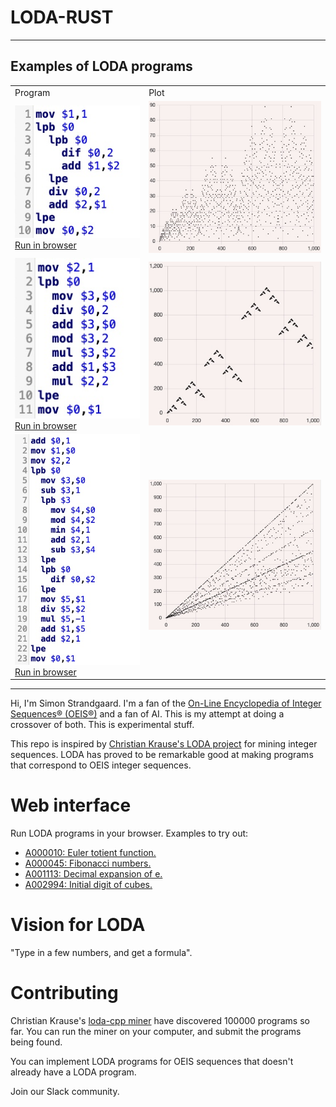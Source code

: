 # LODA-RUST

---

## Examples of LODA programs

<table>
<tr>
<td>Program</td><td>Plot</td>
</tr>
<tr>
<td><a href="https://loda-lang.org/edit/?oeis=2487"><img src="documents/a002487_program.jpg"><br>Run in browser</a></td>
<td><a href="https://loda-lang.org/edit/?oeis=2487"><img src="documents/a002487_plot.jpg"></a></td>
</tr>
<tr>
<td><a href="https://loda-lang.org/edit/?oeis=3188"><img src="documents/a003188_program.jpg"><br>Run in browser</a></td>
<td><a href="https://loda-lang.org/edit/?oeis=3188"><img src="documents/a003188_plot.jpg"></a></td>
</tr>
<tr>
<td><a href="https://loda-lang.org/edit/?oeis=10"><img src="documents/a000010_program.jpg"><br>Run in browser</a></td>
<td><a href="https://loda-lang.org/edit/?oeis=10"><img src="documents/a000010_plot.jpg"></a></td>
</tr>
</table>

---

Hi, I'm Simon Strandgaard. I'm a fan of the [On-Line Encyclopedia of Integer Sequences® (OEIS®)](https://oeis.org/) and a fan of AI. 
This is my attempt at doing a crossover of both. This is experimental stuff.

This repo is inspired by [Christian Krause's LODA project](https://github.com/loda-lang/loda-cpp) for mining integer sequences.
LODA has proved to be remarkable good at making programs that correspond to OEIS integer sequences.


# Web interface

Run LODA programs in your browser. Examples to try out:

- [A000010: Euler totient function.](https://loda-lang.org/edit/?oeis=10)
- [A000045: Fibonacci numbers.](https://loda-lang.org/edit/?oeis=45)
- [A001113: Decimal expansion of e.](https://loda-lang.org/edit/?oeis=1113)
- [A002994: Initial digit of cubes.](https://loda-lang.org/edit/?oeis=2994)


# Vision for LODA

"Type in a few numbers, and get a formula".


# Contributing

Christian Krause's [loda-cpp miner](https://github.com/loda-lang/loda-cpp) have discovered 100000 programs so far. You can run the miner on your computer, and submit the programs being found.

You can implement LODA programs for OEIS sequences that doesn't already have a LODA program.

Join our Slack community.

